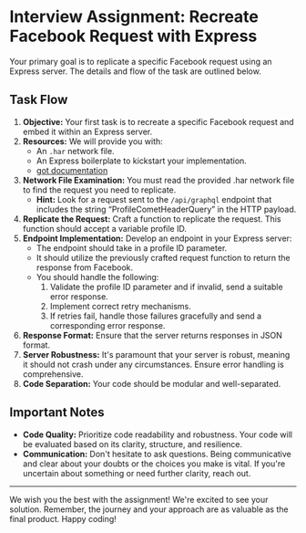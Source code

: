 # Interview Assignment: Recreate Facebook Request with Express

Your primary goal is to replicate a specific Facebook request using an Express server. The details and flow of the task are outlined below.

## Task Flow

1. **Objective:** Your first task is to recreate a specific Facebook request and embed it within an Express server.
2. **Resources:** We will provide you with:
   - An `.har` network file.
   - An Express boilerplate to kickstart your implementation.
   - [got documentation](https://github.com/sindresorhus/got)
3. **Network File Examination:** You must read the provided .har network file to find the request you need to replicate.
   - **Hint:** Look for a request sent to the `/api/graphql` endpoint that includes the string “ProfileCometHeaderQuery” in the HTTP payload.
   <!-- 17620 -->
4. **Replicate the Request:** Craft a function to replicate the request. This function should accept a variable profile ID.
5. **Endpoint Implementation:** Develop an endpoint in your Express server:
   - The endpoint should take in a profile ID parameter.
   - It should utilize the previously crafted request function to return the response from Facebook.
   - You should handle the following:
     1. Validate the profile ID parameter and if invalid, send a suitable error response.
     2. Implement correct retry mechanisms.
     3. If retries fail, handle those failures gracefully and send a corresponding error response.
6. **Response Format:** Ensure that the server returns responses in JSON format.
7. **Server Robustness:** It's paramount that your server is robust, meaning it should not crash under any circumstances. Ensure error handling is comprehensive.
8. **Code Separation:** Your code should be modular and well-separated.

## Important Notes

- **Code Quality:** Prioritize code readability and robustness. Your code will be evaluated based on its clarity, structure, and resilience.
- **Communication:** Don't hesitate to ask questions. Being communicative and clear about your doubts or the choices you make is vital. If you're uncertain about something or need further clarity, reach out.

---

We wish you the best with the assignment! We're excited to see your solution. Remember, the journey and your approach are as valuable as the final product. Happy coding!
